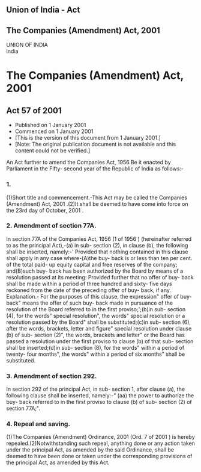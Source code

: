 ## Union of India - Act

## The Companies (Amendment) Act, 2001

UNION OF INDIA  
India

# The Companies (Amendment) Act, 2001

## Act 57 of 2001

  * Published on 1 January 2001 
  * Commenced on 1 January 2001 
  * [This is the version of this document from 1 January 2001.] 
  * [Note: The original publication document is not available and this content could not be verified.] 

An Act further to amend the Companies Act, 1956.Be it enacted by Parliament in
the Fifty- second year of the Republic of India as follows:-

### 1.

(1)Short title and commencement.-This Act may be called the Companies
(Amendment) Act, 2001 .(2)It shall be deemed to have come into force on the
23rd day of October, 2001 .

### 2. Amendment of section 77A.

In section 77A of the Companies Act, 1956 (1 of 1956 ) (hereinafter referred
to as the principal Act),-(a) in sub- section (2), in clause (b), the
following shall be inserted, namely:-' Provided that nothing contained in this
clause shall apply in any case where-(A)the buy- back is or less than ten per
cent. of the total paid- up equity capital and free reserves of the company;
and(B)such buy- back has been authorized by the Board by means of a resolution
passed at its meeting: Provided further that no offer of buy- back shall be
made within a period of three hundred and sixty- five days reckoned from the
date of the preceding offer of buy- back, if any. Explanation.- For the
purposes of this clause, the expression" offer of buy- back" means the offer
of such buy- back made in pursuance of the resolution of the Board referred to
in the first proviso;';(b)in sub- section (4), for the words" special
resolution", the words" special resolution or a resolution passed by the
Board" shall be substituted;(c)in sub- section (6), after the words, brackets,
letter and figure" special resolution under clause (b) of sub- section (2)",
the words, brackets and letter" or the Board has passed a resolution under the
first proviso to clause (b) of that sub- section shall be inserted;(d)in sub-
section (8), for the words" within a period of twenty- four months", the
words" within a period of six months" shall be substituted.

### 3. Amendment of section 292.

In section 292 of the principal Act, in sub- section 1, after clause (a), the
following clause shall be inserted, namely:-" (aa) the power to authorize the
buy- back referred to in the first proviso to clause (b) of sub- section (2)
of section 77A;".

### 4. Repeal and saving.

(1)The Companies (Amendment) Ordinance, 2001 (Ord. 7 of 2001 ) is hereby
repealed.(2)Notwithstanding such repeal, anything done or any action taken
under the principal Act, as amended by the said Ordinance, shall be deemed to
have been done or taken under the corresponding provisions of the principal
Act, as amended by this Act.

